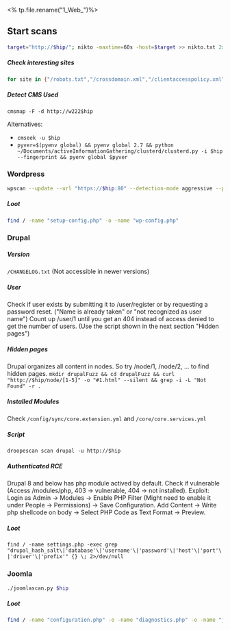 <% tp.file.rename("1_Web_")%>

## Start scans
```bash
target="http://$hip/"; nikto -maxtime=60s -host=$target >> nikto.txt 2>&1 & dirb $target -S >> dirb.txt 2>&1 & whatweb -v -a 3 $target
```


##### Check interesting sites
```bash
for site in {"/robots.txt","/crossdomain.xml","/clientaccesspolicy.xml","/sitemap.xml","/.well-known/"}; do firefox "http://$hip$site"; done
```

##### Detect CMS Used
```
cmsmap -F -d http://w222$hip
```
Alternatives:
- `cmseek -u $hip`
- `pyver=$(pyenv global) && pyenv global 2.7 && python ~/Documents/activeInformationGathering/clusterd/clusterd.py -i $hip --fingerprint && pyenv global $pyver`

### Wordpress
```bash
wpscan --update --url "https://$hip:80" --detection-mode aggressive --plugins-detection aggressive --disable-tls-checks --enumerate ap,vt,cb,dbe | tee wpscan_extended.txt
```

##### Loot
```bash
find / -name "setup-config.php" -o -name "wp-config.php"
```
### Drupal

##### Version
`/CHANGELOG.txt` (Not accessible in newer versions)
##### User
Check if user exists by submitting it to /user/register or by requesting a password reset. ("Name is already taken" or "not recognized as user name")
Count up /user/1 until you get an 404 instead of access denied to get the number of users. (Use the script shown in the next section "Hidden pages")

##### Hidden pages
Drupal organizes all content in nodes. So try /node/1, /node/2, ... to find hidden pages.
`mkdir drupalFuzz && cd drupalFuzz && curl "http://$hip/node/[1-5]" -o "#1.html" --silent && grep -i -L "Not Found" -r .`

##### Installed Modules
Check `/config/sync/core.extension.yml` and `/core/core.services.yml`

##### Script
`droopescan scan drupal -u http://$hip`

##### Authenticated RCE
Drupal 8 and below has php module actived by default. Check if vulnerable (Access /modules/php, 403 -> vulnerable, 404 -> not installed).
Exploit: Login as Admin -> Modules -> Enable PHP Filter (Might need to enable it under People -> Permissions) -> Save Configuration. Add Content -> Write php shellcode on body -> Select PHP Code as Text Format -> Preview. 

##### Loot
`find / -name settings.php -exec grep "drupal_hash_salt\|'database'\|'username'\|'password'\|'host'\|'port'\|'driver'\|'prefix'" {} \; 2>/dev/null`

### Joomla
```bash
./joomlascan.py $hip
```
##### Loot
```bash
find / -name "configuration.php" -o -name "diagnostics.php" -o -name "joomla.inc.php" -o -name "config.inc.php"
```


